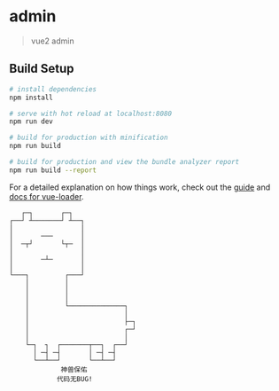 # admin

> vue2 admin

## Build Setup

``` bash
# install dependencies
npm install

# serve with hot reload at localhost:8080
npm run dev

# build for production with minification
npm run build

# build for production and view the bundle analyzer report
npm run build --report
```

For a detailed explanation on how things work, check out the [guide](http://vuejs-templates.github.io/webpack/) and [docs for vue-loader](http://vuejs.github.io/vue-loader).

       ┌─┐       ┌─┐
    ┌──┘ ┴───────┘ ┴──┐
    │                 │
    │       ───       │
    │  ─┬┘       └┬─  │
    │                 │
    │       ─┴─       │
    │                 │
    └───┐         ┌───┘
        │         │
        │         │
        │         │
        │         └──────────────┐
        │                        │
        │                        ├─┐
        │                        ┌─┘
        │                        │
        └─┐  ┐  ┌───────┬──┐  ┌──┘
          │ ─┤ ─┤       │ ─┤ ─┤
          └──┴──┘       └──┴──┘
                 神兽保佑
                代码无BUG!
 

